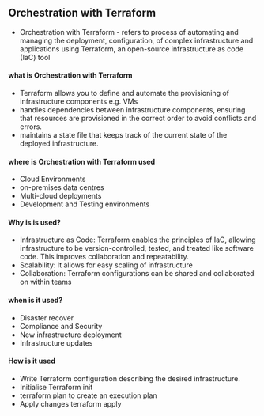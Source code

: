 ## Orchestration with Terraform
- Orchestration with Terraform - refers to  process of automating and managing the deployment, configuration, of complex infrastructure and applications using Terraform, an open-source infrastructure as code (IaC) tool


#### what is Orchestration with Terraform
- Terraform allows you to define and automate the provisioning of infrastructure components e.g. VMs
-  handles dependencies between infrastructure components, ensuring that resources are provisioned in the correct order to avoid conflicts and errors.
-  maintains a state file that keeps track of the current state of the deployed infrastructure.

#### where is Orchestration with Terraform used
- Cloud Environments
- on-premises data centres
- Multi-cloud deployments
- Development and Testing environments

#### Why is is used?
- Infrastructure as Code: Terraform enables the principles of IaC, allowing infrastructure to be version-controlled, tested, and treated like software code. This improves collaboration and repeatability.
- Scalability: It allows for easy scaling of infrastructure
- Collaboration: Terraform configurations can be shared and collaborated on within teams

#### when is it used?
- Disaster recover
- Compliance and Security
- New infrastructure deployment
- Infrastructure updates

#### How is it used
- Write Terraform configuration describing the desired infrastructure.
- Initialise Terraform init
- terraform plan to create an execution plan
- Apply changes terraform apply